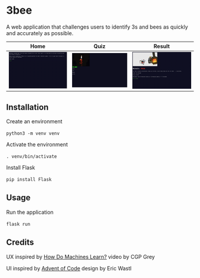 # 3bee
A web application that challenges users to identify 3s and bees as quickly and
accurately as possible.

| Home | Quiz | Result |
| - | - | - |
| ![home](demo/home.png) | ![quiz](demo/quiz.gif) | ![result](demo/result.png) |

## Installation
Create an environment

`python3 -m venv venv`

Activate the environment

`. venv/bin/activate`

Install Flask

`pip install Flask`

## Usage
Run the application

`flask run`

## Credits
UX inspired by
[How Do Machines Learn?](https://www.cgpgrey.com/blog/how-do-machines-learn)
video by CGP Grey

UI inspired by [Advent of Code](https://adventofcode.com/) design by Eric Wastl
